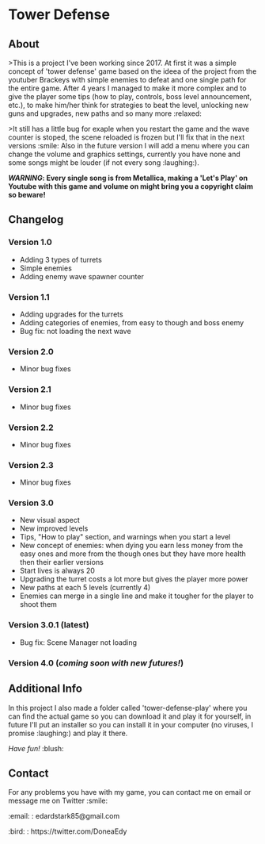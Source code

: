 # Tower Defense

## About

<p>>This is a project I've been working since 2017. At first it was a simple concept of 'tower defense' game based on the ideea of the project from the youtuber Brackeys with simple enemies to defeat and one single path for the entire game. 
After 4 years I managed to make it more complex and to give the player some tips (how to play, controls, boss level announcement, etc.), to make him/her think for strategies to beat the level, 
unlocking new guns and upgrades, new paths and so many more :relaxed: </p>

<p>>It still has a little bug for exaple when you restart the game and the wave counter is stoped, the scene reloaded is frozen but I'll fix that in the next versions :smile:
Also in the future version I will add a menu where you can change the volume and graphics settings, currently you have none and some songs might be louder (if not every song :laughing:).</p>

<p><b><i>WARNING</i>: Every single song is from Metallica, making a 'Let's Play' on Youtube with this game and volume on might bring you a copyright claim so beware! </b></p>

## Changelog

### Version 1.0
<ul>
  <li>Adding 3 types of turrets
  <li>Simple enemies
  <li>Adding enemy wave spawner counter
</ul>

### Version 1.1
<ul>
  <li>Adding upgrades for the turrets
  <li>Adding categories of enemies, from easy to though and boss enemy
  <li>Bug fix: not loading the next wave
</ul>

### Version 2.0
<ul>
  <li>Minor bug fixes
</ul>

### Version 2.1
<ul>
  <li>Minor bug fixes
</ul>

### Version 2.2
<ul>
  <li>Minor bug fixes
</ul>

### Version 2.3
<ul>
  <li>Minor bug fixes
</ul>

### Version 3.0
<ul>
  <li>New visual aspect
  <li>New improved levels
  <li>Tips, "How to play" section, and warnings when you start a level
  <li>New concept of enemies: when dying you earn less money from the easy ones and more from the though ones but they have more health then their earlier versions
  <li>Start lives is always 20
  <li>Upgrading the turret costs a lot more but gives the player more power
  <li>New paths at each 5 levels (currently 4)
  <li>Enemies can merge in a single line and make it tougher for the player to shoot them
</ul>

### Version 3.0.1 (<b>latest</b>)
<ul>
  <li>Bug fix: Scene Manager not loading
</ul>

### Version 4.0 (<b><i>coming soon with new futures!</i></b>)

## Additional Info

<p>In this project I also made a folder called 'tower-defense-play' where you can find the actual game so you can download it and play it for yourself, in future I'll put an
installer so you can install it in your computer (no viruses, I promise :laughing:) and play it there.</p>

<p><i>Have fun!</i> :blush:</p>

## Contact 

<p>For any problems you have with my game, you can contact me on email or message me on Twitter :smile: </p>
<p>:email: : edardstark85@gmail.com</p>
<p>:bird: : https://twitter.com/DoneaEdy</p>
